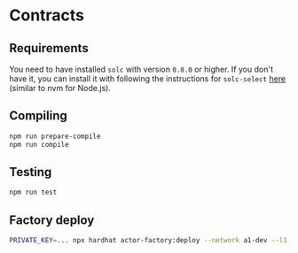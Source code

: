 # Contracts

## Requirements
You need to have installed `solc` with version `0.8.0` or higher. If you don't have it, you can install it with following the instructions for `solc-select` [here](https://github.com/crytic/solc-select) (similar to nvm for Node.js).

## Compiling

```bash
npm run prepare-compile
npm run compile
```

## Testing

```bash
npm run test
```

## Factory deploy

```bash
PRIVATE_KEY=... npx hardhat actor-factory:deploy --network a1-dev --l1-type Algorand
```
